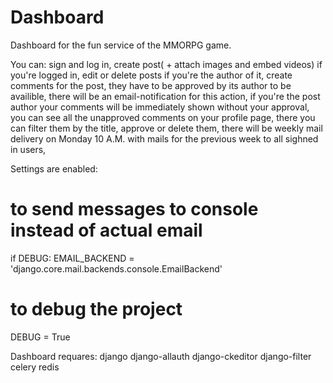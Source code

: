 # Dashboard

 Dashboard for the fun service of the MMORPG game.

You can:
sign and log in,
create post( + attach images and embed videos) if you're logged in, 
edit or delete posts if you're the author of it,
create comments for the post, they have to be approved by its author to be availible,
there will be an email-notification for this action,
if you're the post author your comments will be immediately shown without your approval,
you can see all the unapproved comments on your profile page,
there you can filter them by the title, approve or delete them,
there will be weekly mail delivery on Monday 10 A.M. with mails for the previous week to all sighned in users,

Settings are enabled:
  # to send messages to console instead of actual email
   if DEBUG:
       EMAIL_BACKEND = 'django.core.mail.backends.console.EmailBackend'
  # to debug the project
   DEBUG = True

Dashboard requares:
  django
  django-allauth
  django-ckeditor
  django-filter
  celery
  redis
